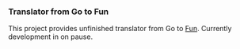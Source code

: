 ### Translator from Go to Fun

This project provides unfinished translator from Go to [Fun](https://github.com/jBugman/fun-lang). Currently development in on pause. 
